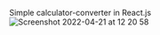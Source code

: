 Simple calculator-converter in React.js
![Screenshot 2022-04-21 at 12 20 58](https://user-images.githubusercontent.com/94359771/164434836-87892fa6-4685-49d8-a123-a11c68c5a31e.jpg)
